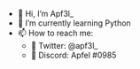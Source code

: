 - 👋 Hi, I’m Apf3l_
- 🌱 I’m currently learning Python
- 📫 How to reach me:
    - 🐤 Twitter: @apf3l_
    - 👾 Discord: Apfel #0985

<!---
Apf3l-GH/Apf3l-GH is a ✨ special ✨ repository because its `README.md` (this file) appears on your GitHub profile.
You can click the Preview link to take a look at your changes.
--->
